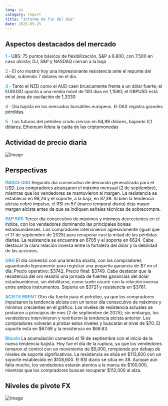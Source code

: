```yaml
---
lang: es
category: report
title: "Informe de fin del día"
date: 2025-09-25
---
```



<h2>Aspectos destacados del mercado</h2>
<strong style="color: #2caef7;">1 - </strong> UBS: 75 puntos básicos de flexibilización, S&P a 6.800, con 7.500 en caso alcista; DJ, S&P y NASDAQ cierran a la baja

<strong style="color: #2caef7;">2 - </strong> El oro mostró hoy una impresionante resistencia ante el repunte del dólar, subiendo 7 dólares en el día.

<strong style="color: #2caef7;">3 - </strong> Tanto el NZD como el AUD caen bruscamente frente a un dólar fuerte; el EURUSD apunta a una media móvil de 100 días en 1,1590; el GBPUSD está en el área de oscilación de 1,3330

<strong style="color: #2caef7;">4 - </strong> Día bajista en los mercados bursátiles europeos. El DAX registra grandes pérdidas.

<strong style="color: #2caef7;">5 - </strong> Los futuros del petróleo crudo cierran en 64,98 dólares, bajando 0,1 dólares; Ethereum lidera la caída de las criptomonedas



<h2>Actividad de precio diaria</h2>
<img src="https://markleighedu.github.io/img/Sep-2025/25-Sep-2025/price.jpg" alt="Image"/>

<h2>Perspectivas</h2>
<strong style="color: #2caef7;">ÍNDICE USD</strong> Segundo día consecutivo de demanda generalizada para el USD. Los compradores alcanzaron el máximo mensual (2 de septiembre), mientras que los vendedores se mantuvieron al margen. La resistencia se estableció en 98,26 y el soporte, a la baja, en 97,39. Si bien la tendencia alcista cobró impulso, el RSI en 57 (marco temporal diario) deja mayor margen alcista antes de que se indiquen señales técnicas de sobrecompra.

<strong style="color: #2caef7;">S&P 500</strong> Tercer día consecutivo de máximos y mínimos decrecientes en el índice, con los vendedores dominando las principales bolsas estadounidenses. Los compradores intervinieron agresivamente (igual que el 17 de septiembre de 2025) para recuperar casi la mitad de las pérdidas diarias. La resistencia se encuentra en 6705 y el soporte en 6624. Cabe destacar la clara relación inversa entre la fortaleza del dólar y la debilidad de las acciones.

<strong style="color: #2caef7;">ORO</strong> El día comenzó con una brecha alcista, con los compradores aguantando ligeramente para registrar una pequeña ganancia de $7 en el día: Precio operativo: $3742, Precio final: $3749. Cabe destacar que la resistencia del oro resistió una jornada de fuertes ganancias del dólar estadounidense, sin debilitarse, como suele ocurrir con la relación inversa entre ambos instrumentos. Soporte en $3721 y resistencia en $3761.

<strong style="color: #2caef7;">ACEITE BRENT</strong> Otro día fuerte para el petróleo, ya que los compradores impulsaron la tendencia alcista con un tercer día consecutivo de máximos y mínimos crecientes en el gráfico. Los niveles de resistencia actuales se probaron a principios de mes (2 de septiembre de 2025); sin embargo, los vendedores intervinieron y revirtieron la tendencia alcista anterior. Los compradores volverán a probar estos niveles y buscarán el nivel de $70. El soporte está en $67.68 y la resistencia en $68.83.

<strong style="color: #2caef7;">Bitcoin</strong> La acumulación comenzó el 19 de septiembre con el inicio de la nueva tendencia bajista. Hoy fue el día de la ruptura, ya que los vendedores tomaron el control con un movimiento de $5,000, rompiendo por debajo de niveles de soporte significativos. La resistencia se sitúa en $113,600 con un soporte establecido en $108,600. El RSI diario se sitúa en 38. Aunque aún falta mucho, los vendedores estarán atentos a la marca de $100,000, mientras que los compradores buscan recuperar $112,000 al alza.



<h2>Niveles de pivote FX</h2>
<img src="https://markleighedu.github.io/img/Sep-2025/25-Sep-2025/pivot.jpg" alt="Image"/>